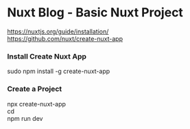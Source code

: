 # Nuxt Blog - Basic Nuxt Project
https://nuxtjs.org/guide/installation/  
https://github.com/nuxt/create-nuxt-app  
### Install Create Nuxt App
sudo npm install -g create-nuxt-app  
### Create a Project
npx create-nuxt-app <project-name>  
cd <project-name>  
npm run dev  
